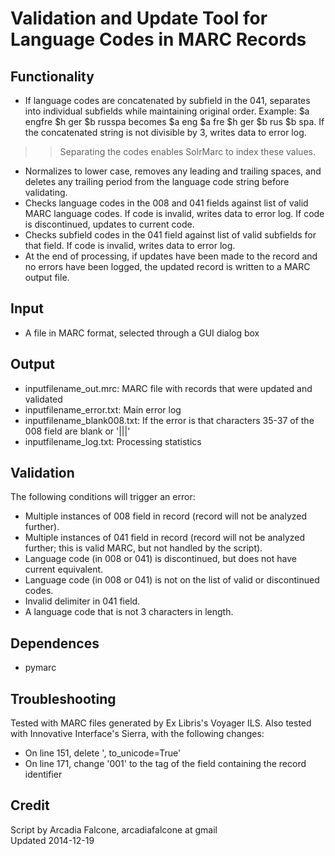 Validation and Update Tool for Language Codes in MARC Records
=============================================================

Functionality
-------------
* If language codes are concatenated by subfield in the 041, separates into individual subfields while maintaining original order. Example: $a engfre $h ger $b russpa becomes $a eng $a fre $h ger $b rus $b spa. If the concatenated string is not divisible by 3, writes data to error log.  
>> Separating the codes enables SolrMarc to index these values.
* Normalizes to lower case, removes any leading and trailing spaces, and deletes any trailing period from the language code string before validating.
* Checks language codes in the 008 and 041 fields against list of valid MARC language codes. If code is invalid, writes data to error log. If code is discontinued, updates to current code.
* Checks subfield codes in the 041 field against list of valid subfields for that field. If code is invalid, writes data to error log.
* At the end of processing, if updates have been made to the record and no errors have been logged, the updated record is written to a MARC output file.

Input
-----
* A file in MARC format, selected through a GUI dialog box

Output
------
* inputfilename_out.mrc: MARC file with records that were updated and validated
* inputfilename_error.txt: Main error log
* inputfilename_blank008.txt: If the error is that characters 35-37 of the 008 field are blank or '|||'
* inputfilename_log.txt: Processing statistics

Validation
----------
The following conditions will trigger an error:

* Multiple instances of 008 field in record (record will not be analyzed further).
* Multiple instances of 041 field in record (record will not be analyzed further; this is valid MARC, but not handled by the script).
* Language code (in 008 or 041) is discontinued, but does not have current equivalent.
* Language code (in 008 or 041) is not on the list of valid or discontinued codes.
* Invalid delimiter in 041 field.
* A language code that is not 3 characters in length.

Dependences
-----------
* pymarc

Troubleshooting
---------------
Tested with MARC files generated by Ex Libris's Voyager ILS. Also tested with Innovative Interface's Sierra, with the following changes:
* On line 151, delete ', to_unicode=True'
* On line 171, change '001' to the tag of the field containing the record identifier

Credit
------
Script by Arcadia Falcone, arcadiafalcone at gmail  
Updated 2014-12-19
